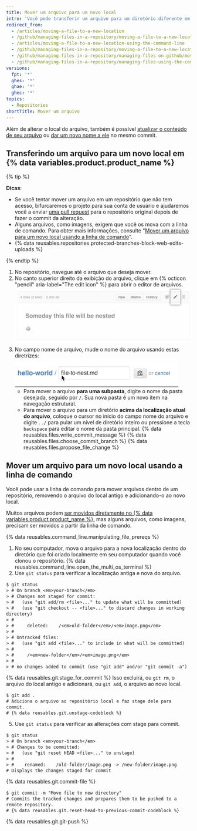 ```yaml
---
title: Mover um arquivo para um novo local
intro: 'Você pode transferir um arquivo para um diretório diferente em {% data variables.product.product_name %} ou usando a linha de comando.'
redirect_from:
  - /articles/moving-a-file-to-a-new-location
  - /github/managing-files-in-a-repository/moving-a-file-to-a-new-location
  - /articles/moving-a-file-to-a-new-location-using-the-command-line
  - /github/managing-files-in-a-repository/moving-a-file-to-a-new-location-using-the-command-line
  - /github/managing-files-in-a-repository/managing-files-on-github/moving-a-file-to-a-new-location
  - /github/managing-files-in-a-repository/managing-files-using-the-command-line/moving-a-file-to-a-new-location-using-the-command-line
versions:
  fpt: '*'
  ghes: '*'
  ghae: '*'
  ghec: '*'
topics:
  - Repositories
shortTitle: Mover um arquivo
---
```


Além de alterar o local do arquivo, também é possível [atualizar o conteúdo de seu arquivo](/articles/editing-files-in-your-repository) ou [dar um novo nome a ele](/articles/renaming-a-file) no mesmo commit.

## Transferindo um arquivo para um novo local em {% data variables.product.product_name %}

{% tip %}

**Dicas**:

- Se você tentar mover um arquivo em um repositório que não tem acesso, bifurcaremos o projeto para sua conta de usuário e ajudaremos você a enviar [uma pull request](/articles/about-pull-requests) para o repositório original depois de fazer o commit da alteração.
- Alguns arquivos, como imagens, exigem que você os mova com a linha de comando. Para obter mais informações, consulte "[Mover um arquivo para um novo local usando a linha de comando](/articles/moving-a-file-to-a-new-location-using-the-command-line)".
- {% data reusables.repositories.protected-branches-block-web-edits-uploads %}

{% endtip %}

1. No repositório, navegue até o arquivo que deseja mover.
2. No canto superior direito da exibição do arquivo, clique em {% octicon "pencil" aria-label="The edit icon" %} para abrir o editor de arquivos. ![Ícone Edit file (Editar arquivo)](/assets/images/help/repository/move-file-edit-file-icon.png)
3. No campo nome de arquivo, mude o nome do arquivo usando estas diretrizes: ![Editar um nome de arquivo](/assets/images/help/repository/moving_files.gif)
    - Para mover o arquivo **para uma subpasta**, digite o nome da pasta desejada, seguido por `/`. Sua nova pasta é um novo item na navegação estrutural.
    - Para mover o arquivo para um diretório **acima da localização atual do arquivo**, coloque o cursor no início do campo nome do arquivo e digite `../` para pular um nível de diretório inteiro ou pressione a tecla `backspace` para editar o nome da pasta principal.
{% data reusables.files.write_commit_message %}
{% data reusables.files.choose_commit_branch %}
{% data reusables.files.propose_file_change %}

## Mover um arquivo para um novo local usando a linha de comando

Você pode usar a linha de comando para mover arquivos dentro de um repositório, removendo o arquivo do local antigo e adicionando-o ao novo local.

Muitos arquivos podem [ser movidos diretamente no {% data variables.product.product_name %}](/articles/moving-a-file-to-a-new-location), mas alguns arquivos, como imagens, precisam ser movidos a partir da linha de comando.

{% data reusables.command_line.manipulating_file_prereqs %}

1. No seu computador, mova o arquivo para a nova localização dentro do diretório que foi criado localmente em seu computador quando você clonou o repositório.
{% data reusables.command_line.open_the_multi_os_terminal %}
3. Use `git status` para verificar a localização antiga e nova do arquivo.
  ```shell
  $ git status
  > # On branch <em>your-branch</em>
  > # Changes not staged for commit:
  > #   (use "git add/rm <file>..." to update what will be committed)
  > #   (use "git checkout -- <file>..." to discard changes in working directory)
  > #
  > #     deleted:    /<em>old-folder</em>/<em>image.png</em>
  > #
  > # Untracked files:
  > #   (use "git add <file>..." to include in what will be committed)
  > #
  > #     /<em>new-folder</em>/<em>image.png</em>
  > #
  > # no changes added to commit (use "git add" and/or "git commit -a")
  ```
{% data reusables.git.stage_for_commit %} Isso excluirá, ou `git rm`, o arquivo do local antigo e adicionará, ou `git add`, o arquivo ao novo local.
  ```shell
  $ git add .
  # Adiciona o arquivo ao repositório local e faz stage dele para commit.
  # {% data reusables.git.unstage-codeblock %}
  ```
5. Use `git status` para verificar as alterações com stage para commit.
  ```shell
  $ git status
  > # On branch <em>your-branch</em>
  > # Changes to be committed:
  > #   (use "git reset HEAD <file>..." to unstage)
  > #
  > #    renamed:    /old-folder/image.png -> /new-folder/image.png
  # Displays the changes staged for commit
  ```
{% data reusables.git.commit-file %}
  ```shell
  $ git commit -m "Move file to new directory"
  # Commits the tracked changes and prepares them to be pushed to a remote repository.
  # {% data reusables.git.reset-head-to-previous-commit-codeblock %}
  ```
{% data reusables.git.git-push %}

